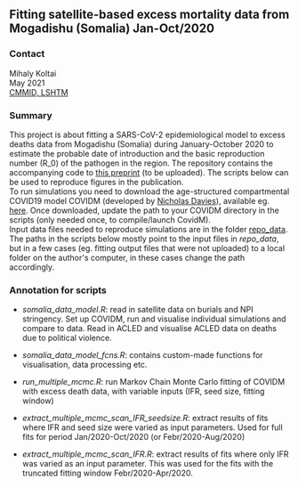 ## Fitting satellite-based excess mortality data from Mogadishu (Somalia) Jan-Oct/2020

### Contact

Mihaly Koltai  
May 2021  
[CMMID, LSHTM](https://www.lshtm.ac.uk/aboutus/people/koltai.mihaly)

### Summary

This project is about fitting a SARS-CoV-2 epidemiological model to excess deaths data from Mogadishu (Somalia) during January-October 2020 to estimate the probable date of introduction and the basic reproduction number (R_0) of the pathogen in the region. The repository contains the accompanying code to [this preprint](https://www.medrxiv.org/) (to be uploaded). 
The scripts below can be used to reproduce figures in the publication.  
To run simulations you need to download the age-structured compartmental COVID19 model COVIDM (developed by [Nicholas Davies](https://github.com/nicholasdavies)), available eg. [here](https://github.com/nicholasdavies/newcovid/tree/master/covidm_for_fitting). Once downloaded, update the path to your COVIDM directory in the scripts (only needed once, to compile/launch CovidM).  
Input data files needed to reproduce simulations are in the folder [repo_data](https://github.com/mbkoltai/covid_lmic_model/tree/master/repo_data). The paths in the scripts below mostly point to the input files in *repo_data*, but in a few cases (eg. fitting output files that were not uploaded) to a local folder on the author's computer, in these cases change the path accordingly.

### Annotation for scripts

-  *somalia_data_model.R*: read in satellite data on burials and NPI stringency. Set up COVIDM, run and visualise individual simulations and compare to data. Read in ACLED and visualise ACLED data on deaths due to political violence. 

- *somalia_data_model_fcns.R*: contains custom-made functions for visualisation, data processing etc.

- *run_multiple_mcmc.R*: run Markov Chain Monte Carlo fitting of COVIDM with excess death data, with variable inputs (IFR, seed size, fitting window)

- *extract_multiple_mcmc_scan_IFR_seedsize.R*: extract results of fits where IFR and seed size were varied as input parameters. Used for full fits for period Jan/2020-Oct/2020 (or Febr/2020-Aug/2020)

- *extract_multiple_mcmc_scan_IFR.R*: extract results of fits where only IFR was varied as an input parameter. This was used for the fits with the truncated fitting window Febr/2020-Apr/2020.